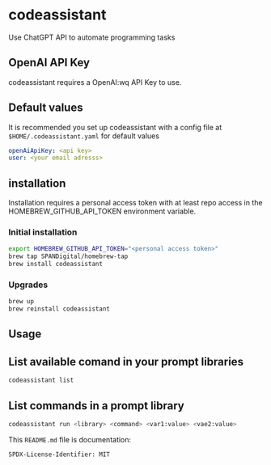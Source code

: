 # codeassistant
Use ChatGPT API to automate programming tasks

## OpenAI API Key

codeassistant requires a OpenAI:wq API Key to use.

## Default values

It is recommended you set up codeassistant with a config file at `$HOME/.codeassistant.yaml` for default values

```yaml
openAiApiKey: <api key>
user: <your email adresss>
```

## installation

Installation requires a personal access token with at least repo access in the HOMEBREW_GITHUB_API_TOKEN environment variable.

### Initial installation

```bash
export HOMEBREW_GITHUB_API_TOKEN="<personal access token>"
brew tap SPANDigital/homebrew-tap
brew install codeassistant
```

### Upgrades

```bash
brew up
brew reinstall codeassistant
```

## Usage

## List available comand in your prompt libraries

```bash
codeassistant list
```

## List commands in a prompt library

```bash
codeassistant run <library> <command> <var1:value> <vae2:value>
```

This `README.md` file is documentation:

`SPDX-License-Identifier: MIT`